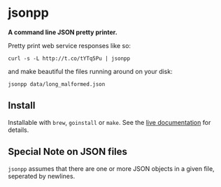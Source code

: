 jsonpp
======

**A command line JSON pretty printer.**

Pretty print web service responses like so:

    curl -s -L http://t.co/tYTq5Pu | jsonpp

and make beautiful the files running around on your disk:

    jsonpp data/long_malformed.json

Install
-------

Installable with `brew`, `goinstall` or `make`. See the [live
documentation](http://jmhodges.github.com/jsonpp/) for details.

Special Note on JSON files
--------------------------

`jsonpp` assumes that there are one or more JSON objects in a given file,
seperated by newlines.

